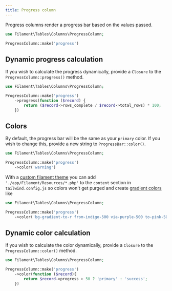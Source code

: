 ```yaml
---
title: Progress column
---
```


Progress columns render a progress bar based on the values passed.

```php
use Filament\Tables\Columns\ProgressColumn;

ProgressColumn::make('progress')
```

## Dynamic progress calculation

If you wish to calculate the progress dynamically, provide a `Closure` to the `ProgressColumn::progress()` method.

```php
use Filament\Tables\Columns\ProgressColumn;

ProgressColumn::make('progress')
    ->progress(function ($record) {
        return ($record->rows_complete / $record->total_rows) * 100;
    })
```

## Colors

By default, the progress bar will be the same as your `primary` color. If you wish to change this, provide a new string to `ProgressBar::color()`.

```php
use Filament\Tables\Columns\ProgressColumn;

ProgressColumn::make('progress')
    ->color('warning')
```

With a [custom filament theme](https://filamentphp.com/docs/2.x/admin/appearance#building-themes) you can add `'./app/Filament/Resources/*.php'` to the `content` section in `tailwind.config.js` so colors won't get purged and create [gradient colors](https://tailwindcss.com/docs/gradient-color-stops#middle-color) like

```php
use Filament\Tables\Columns\ProgressColumn;

ProgressColumn::make('progress')
    ->color('bg-gradient-to-r from-indigo-500 via-purple-500 to-pink-500'),
```

## Dynamic color calculation

If you wish to calculate the color dynamically, provide a `Closure` to the `ProgressColumn::color()` method.

```php
use Filament\Tables\Columns\ProgressColumn;

ProgressColumn::make('progress')
    ->color(function ($record){
        return $record->progress > 50 ? 'primary' : 'success';
    })
```